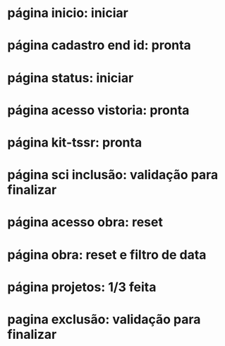 <h1>página inicio: iniciar </h1>
<h1>página cadastro end id: pronta</h1>
<h1>página status: iniciar</h1>
<h1>página acesso vistoria: pronta</h1>
<h1>página kit-tssr: pronta</h1>
<h1>página sci inclusão: validação para finalizar</h1>
<h1>página acesso obra: reset</h1>
<h1>página obra: reset e filtro de data</h1>
<h1>página projetos: 1/3 feita</h1>
<h1>pagina exclusão: validação para finalizar </h1>

